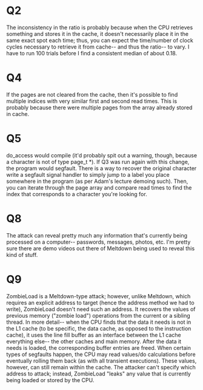 # Q2
The inconsistency in the ratio is probably because when the CPU retrieves something and stores it in the cache, it doesn't necessarily place it in the same exact spot each time; thus, you can expect the time/number of clock cycles necessary to retrieve it from cache-- and thus the ratio-- to vary.
I have to run 100 trials before I find a consistent median of about 0.18.
# Q4
If the pages are not cleared from the cache, then it's possible to find multiple indices with very similar first and second read times. This is probably because there were multiple pages from the array already stored in cache.
# Q5
do_access would compile (it'd probably spit out a warning, though, because a character is not of type page_t *). If Q3 was run again with this change, the program would segfault. There is a way to recover the original character write a segfault signal handler to simply jump to a label you place somewhere in the program (as per Adam's lecture demoing such). Then, you can iterate through the page array and compare read times to find the index that corresponds to a character you're looking for.
# Q8
The attack can reveal pretty much any information that's currently being processed on a computer-- passwords, messages, photos, etc. I'm pretty sure there are demo videos out there of Meltdown being used to reveal this kind of stuff.
# Q9
ZombieLoad is a Meltdown-type attack; however, unlike Meltdown, which requires an explicit address to target (hence the address method we had to write), ZombieLoad doesn't need such an address. It recovers the values of previous memory ("zombie load") operations from the current or a sibling thread.
In more detail-- when the CPU finds that the data it needs is not in the L1 cache (to be specific, the data cache, as opposed to the instruction cache), it uses the line fill buffer as an interface between the L1 cache everything else-- the other caches and main memory. After the data it needs is loaded, the corresponding buffer entries are freed. When certain types of segfaults happen, the CPU may read values/do calculations before eventually rolling them back (as with all transient executions). These values, however, can still remain within the cache.
The attacker can't specify which address to attack; instead, ZombieLoad "leaks" any value that is currently being loaded or stored by the CPU.